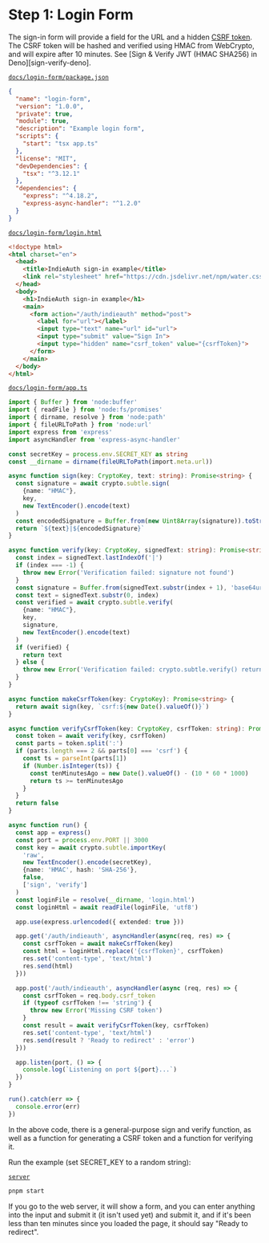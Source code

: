 # Step 1: Login Form

The sign-in form will provide a field for the URL and a hidden
[CSRF token](https://laravel.com/docs/8.x/csrf). The CSRF token will be
hashed and verified using HMAC from WebCrypto, and will expire after 10
minutes. See [Sign & Verify JWT (HMAC SHA256) in Deno][sign-verify-deno].

[`docs/login-form/package.json`](https://macchiato.dev/code)

```json
{
  "name": "login-form",
  "version": "1.0.0",
  "private": true,
  "module": true,
  "description": "Example login form",
  "scripts": {
    "start": "tsx app.ts"
  },
  "license": "MIT",
  "devDependencies": {
    "tsx": "^3.12.1"
  },
  "dependencies": {
    "express": "^4.18.2",
    "express-async-handler": "^1.2.0"
  }
}
```

[`docs/login-form/login.html`](https://macchiato.dev/code)

```html
<!doctype html>
<html charset="en">
  <head>
    <title>IndieAuth sign-in example</title>
    <link rel="stylesheet" href="https://cdn.jsdelivr.net/npm/water.css@2/out/water.css">
  </head>
  <body>
    <h1>IndieAuth sign-in example</h1>
    <main>
      <form action="/auth/indieauth" method="post">
        <label for="url"></label>
        <input type="text" name="url" id="url">
        <input type="submit" value="Sign In">
        <input type="hidden" name="csrf_token" value="{csrfToken}">
      </form>
    </main>
  </body>
</html>
```

[`docs/login-form/app.ts`](https://macchiato.dev/code)

```ts
import { Buffer } from 'node:buffer'
import { readFile } from 'node:fs/promises'
import { dirname, resolve } from 'node:path'
import { fileURLToPath } from 'node:url'
import express from 'express'
import asyncHandler from 'express-async-handler'

const secretKey = process.env.SECRET_KEY as string
const __dirname = dirname(fileURLToPath(import.meta.url))

async function sign(key: CryptoKey, text: string): Promise<string> {
  const signature = await crypto.subtle.sign(
    {name: "HMAC"},
    key,
    new TextEncoder().encode(text)
  )
  const encodedSignature = Buffer.from(new Uint8Array(signature)).toString('base64url')
  return `${text}|${encodedSignature}`
}

async function verify(key: CryptoKey, signedText: string): Promise<string> {
  const index = signedText.lastIndexOf('|')
  if (index === -1) {
    throw new Error('Verification failed: signature not found')
  }
  const signature = Buffer.from(signedText.substr(index + 1), 'base64url')
  const text = signedText.substr(0, index)
  const verified = await crypto.subtle.verify(
    {name: "HMAC"},
    key,
    signature,
    new TextEncoder().encode(text)
  )
  if (verified) {
    return text
  } else {
    throw new Error('Verification failed: crypto.subtle.verify() returned false')
  }
}

async function makeCsrfToken(key: CryptoKey): Promise<string> {
  return await sign(key, `csrf:${new Date().valueOf()}`)
}

async function verifyCsrfToken(key: CryptoKey, csrfToken: string): Promise<boolean> {
  const token = await verify(key, csrfToken)
  const parts = token.split(':')
  if (parts.length === 2 && parts[0] === 'csrf') {
    const ts = parseInt(parts[1])
    if (Number.isInteger(ts)) {
      const tenMinutesAgo = new Date().valueOf() - (10 * 60 * 1000)
      return ts >= tenMinutesAgo
    }
  }
  return false
}

async function run() {
  const app = express()
  const port = process.env.PORT || 3000
  const key = await crypto.subtle.importKey(
    'raw',
    new TextEncoder().encode(secretKey),
    {name: 'HMAC', hash: 'SHA-256'},
    false,
    ['sign', 'verify']
  )
  const loginFile = resolve(__dirname, 'login.html')
  const loginHtml = await readFile(loginFile, 'utf8')

  app.use(express.urlencoded({ extended: true }))

  app.get('/auth/indieauth', asyncHandler(async(req, res) => {
    const csrfToken = await makeCsrfToken(key)
    const html = loginHtml.replace('{csrfToken}', csrfToken)
    res.set('content-type', 'text/html')
    res.send(html)
  }))

  app.post('/auth/indieauth', asyncHandler(async (req, res) => {
    const csrfToken = req.body.csrf_token
    if (typeof csrfToken !== 'string') {
      throw new Error('Missing CSRF token')
    }
    const result = await verifyCsrfToken(key, csrfToken)
    res.set('content-type', 'text/html')
    res.send(result ? 'Ready to redirect' : 'error')
  }))

  app.listen(port, () => {
    console.log(`Listening on port ${port}...`)
  })
}

run().catch(err => {
  console.error(err)
})
```

In the above code, there is a general-purpose sign and verify function, as well
as a function for generating a CSRF token and a function for verifying it.

Run the example (set SECRET_KEY to a random string):

[`server`](https://macchiato.dev/server)

```bash
pnpm start
```

If you go to the web server, it will show a form, and you can enter anything into
the input and submit it (it isn't used yet) and submit it, and if it's been less
than ten minutes since you loaded the page, it should say "Ready to redirect".